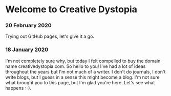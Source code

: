 # Welcome to Creative Dystopia

### 20 February 2020
Trying out GitHub pages, let's give it a go. 

### 18 January 2020

I'm not completely sure why, but today I felt compelled to buy the domain name creativedystopia.com.  So hello to you!  I've had a lot of ideas throughout the years but I'm not much of a writer.  I don't do journals, I don't write blogs, but I guess in a sense this might become a blog.  I'm not sure what brought you to this page, but I'm glad you're here.  Let's see what happens :-).
